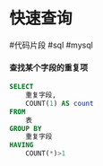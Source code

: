 # 快速查询

#代码片段 #sql #mysql

#### 查找某个字段的重复项

```sql
SELECT
    重复字段,
    COUNT(1) AS count
FROM
    表
GROUP BY
    重复字段
HAVING
    COUNT(*)>1
```

